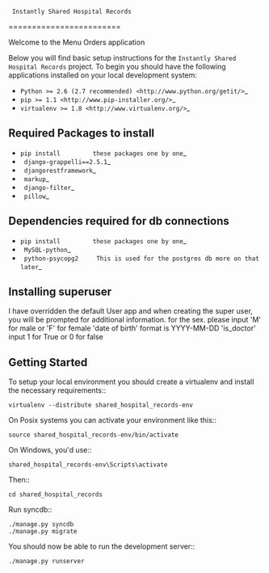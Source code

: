      Instantly Shared Hospital Records
========================

Welcome to the Menu Orders application

Below you will find basic setup instructions for the ``Instantly Shared Hospital Records``
project. To begin you should have the following applications installed on your
local development system:

- `Python >= 2.6 (2.7 recommended) <http://www.python.org/getit/>`_
- `pip >= 1.1 <http://www.pip-installer.org/>`_
- `virtualenv >= 1.8 <http://www.virtualenv.org/>`_

Required Packages to install
----------------------------
- `pip install         these packages one by one`_
- ` django-grappelli==2.5.1`_
- ` djangorestframework`_
- ` markup`_
- ` django-filter`_
- ` pillow`_

Dependencies required for db connections
----------------------------------------
- `pip install         these packages one by one`_
- ` MySQL-python`_
- ` python-psycopg2     This is used for the postgres db more on that later`_

Installing superuser
--------------------
I have overridden the default User app and when creating 
the super user, you will be prompted for additional information.
for the sex. please input 'M' for male or 'F' for female
'date of birth' format is YYYY-MM-DD
'is_doctor' input 1 for True or 0 for false


Getting Started
---------------

To setup your local environment you should create a virtualenv and install the
necessary requirements::

    virtualenv --distribute shared_hospital_records-env

On Posix systems you can activate your environment like this::

    source shared_hospital_records-env/bin/activate

On Windows, you'd use::

    shared_hospital_records-env\Scripts\activate

Then::

    cd shared_hospital_records

Run syncdb::

    ./manage.py syncdb
    ./manage.py migrate

You should now be able to run the development server::

    ./manage.py runserver


